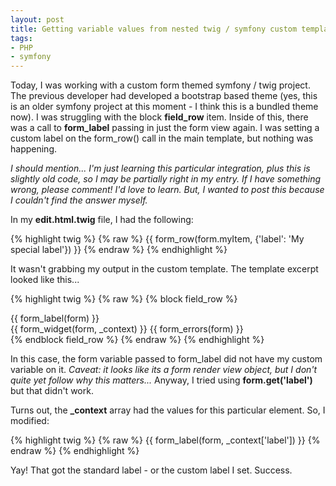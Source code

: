 ```yaml
---
layout: post
title: Getting variable values from nested twig / symfony custom template
tags:
- PHP
- symfony
---
```


Today, I was working with a custom form themed symfony / twig project.  The previous developer had developed a bootstrap based theme (yes, this is an older symfony project at this moment - I think this is a bundled theme now).  I was struggling with the block **field_row** item.  Inside of this, there was a call to **form_label** passing in just the form view again.  I was setting a custom label on the form_row() call in the main template, but nothing was happening.

_I should mention... I'm just learning this particular integration, plus this is slightly old code, so I may be partially right in my entry.  If I have something wrong, please comment!  I'd love to learn.  But, I wanted to post this because I couldn't find the answer myself._

In my **edit.html.twig** file, I had the following:

{% highlight twig %}
{% raw %}
{{ form_row(form.myItem, {'label': 'My special label'}) }}
{% endraw %}
{% endhighlight %}



It wasn't grabbing my output in the custom template.  The template excerpt looked like this...


    
{% highlight twig %}
{% raw %}
{% block field_row %}
     <div class="{{ div_class }}">
        {{ form_label(form) }}
        <div class="controls">
            {{ form_widget(form, _context) }}
            {{ form_errors(form) }}
        </div>
    </div>
{% endblock field_row %}
{% endraw %}
{% endhighlight %}



In this case, the form variable passed to form_label did not have my custom variable on it.  _Caveat: it looks like its a form render view object, but I don't quite yet follow why this matters..._  Anyway, I tried using **form.get('label')** but that didn't work.

Turns out, the **_context** array had the values for this particular element.  So, I modified:

    
{% highlight twig %}
{% raw %}
{{ form_label(form, _context['label']) }}
{% endraw %}
{% endhighlight %}    


Yay!  That got the standard label - or the custom label I set.  Success.

